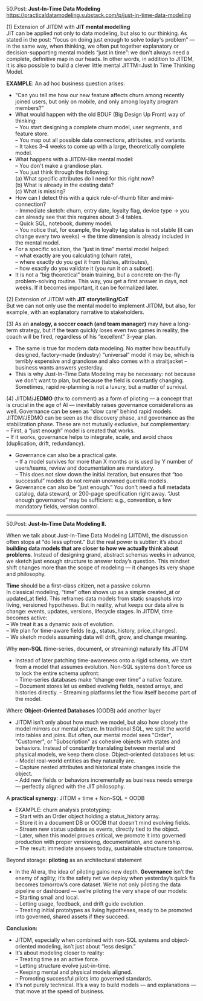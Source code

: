 50.Post: **Just-In-Time Data Modeling**  
https://practicaldatamodeling.substack.com/p/just-in-time-data-modeling

(1) Extension of JITDM with **JIT mental modelling**  
JIT can be applied not only to data modeling, but also to our thinking. As stated in the post: “focus on doing just enough to solve today's problem” — in the same way, when thinking, we often put together explanatory or decision-supporting mental models “just in time”: we don't always need a complete, definitive map in our heads. In other words, in addition to JITDM, it is also possible to build a clever little mental JITTM=Just In Time Thinking Model.  

**EXAMPLE**: An ad hoc business question arises:
* “Can you tell me how our new feature affects churn among recently joined users, but only on mobile, and only among loyalty program members?”  
* What would happen with the old BDUF (Big Design Up Front) way of thinking:  
– You start designing a complete churn model, user segments, and feature store.  
– You map out all possible data connections, attributes, and variants.  
– It takes 3–4 weeks to come up with a large, theoretically complete model.  
* What happens with a JITDM-like mental model:  
– You don't make a grandiose plan.  
– You just think through the following:  
(a) What specific attributes do I need for this right now?  
(b) What is already in the existing data?  
(c) What is missing?  
* How can I detect this with a quick rule-of-thumb filter and mini-connection?  
– Immediate sketch: churn, entry date, loyalty flag, device type → you can already see that this requires about 3-4 tables.  
– Quick SQL, notebook, dummy model.  
– You notice that, for example, the loyalty tag status is not stable (it can change every two weeks) → the time dimension is already included in the mental model.  
* For a specific solution, the “just in time” mental model helped:  
– what exactly are you calculating (churn rate),  
– where exactly do you get it from (tables, attributes),  
– how exactly do you validate it (you run it on a subset).   
* It is not a “big theoretical” brain training, but a concrete on-the-fly problem-solving routine. This way, you get a first answer in days, not weeks. If it becomes important, it can be formalized later.   

(2) Extension of JITDM with **JIT storytelling/CoT**  
But we can not only use the mental model to implement JITDM, but also, for example, with an explanatory narrative to stakeholders.  

(3) As an **analogy, a soccer coach (and team manager)** may have a long-term strategy, but if the team quickly loses even two games in reality, the coach will be fired, regardless of his “excellent” 3-year plan.  
* The same is true for modern data modeling. No matter how beautifully designed, factory-made (industry) “universal” model it may be, which is terribly expensive and grandiose and also comes with a straitjacket – business wants answers yesterday.  
* This is why Just-In-Time Data Modeling may be necessary: not because we don't want to plan, but because the field is constantly changing. Sometimes, rapid re-planning is not a luxury, but a matter of survival.  

(4) JITDM/**JEDMO** (thx to comment) as a form of piloting — a concept that is crucial in the age of AI — inevitably raises governance considerations as well. Governance can be seen as “slow care” behind rapid models. JITDM/JEDMO can be seen as the discovery phase, and governance as the stabilization phase. These are not mutually exclusive, but complementary:  
– First, a “just enough” model is created that works.  
– If it works, governance helps to integrate, scale, and avoid chaos (duplication, drift, redundancy).  
* Governance can also be a practical gate.  
– If a model survives for more than X months or is used by Y number of users/teams, review and documentation are mandatory.  
– This does not slow down the initial iteration, but ensures that “too successful” models do not remain unowned guerrilla models.  
* Governance can also be “just enough.” You don't need a full metadata catalog, data steward, or 200-page specification right away. “Just enough governance” may be sufficient: e.g., convention, a few mandatory fields, version control.  

********************************************************************************

50.Post: **Just-In-Time Data Modeling II.**

When we talk about Just-In-Time Data Modeling (JITDM), the discussion often stops at “do less upfront.” But the real power is subtler: it’s about **building data models that are closer to how we actually think about problems**. Instead of designing grand, abstract schemas weeks in advance, we sketch just enough structure to answer today’s question. This mindset shift changes more than the scope of modeling — it changes its very shape and philosophy.  

**Time** should be a first-class citizen, not a passive column  
In classical modeling, “time” often shows up as a simple created_at or updated_at field. This reframes data models from static snapshots into living, versioned hypotheses. But in reality, what keeps our data alive is change: events, updates, versions, lifecycle stages. In JITDM, time becomes active:  
– We treat it as a dynamic axis of evolution.  
– We plan for time-aware fields (e.g., status_history, price_changes).  
– We sketch models assuming data will drift, grow, and change meaning.  

Why **non-SQL** (time-series, document, or streaming) naturally fits JITDM
* Instead of later patching time-awareness onto a rigid schema, we start from a model that assumes evolution. Non-SQL systems don’t force us to lock the entire schema upfront:  
– Time-series databases make “change over time” a native feature.  
– Document stores let us embed evolving fields, nested arrays, and histories directly. 
– Streaming platforms let the flow itself become part of the model.  

Where **Object-Oriented Databases** (OODB) add another layer
* JITDM isn’t only about how much we model, but also how closely the model mirrors our mental picture. In traditional SQL, we split the world into tables and joins. But often, our mental model sees "Order", "Customer", or "Subscription" as cohesive objects with states and behaviors. Instead of constantly translating between mental and physical models, we keep them close. Object-oriented databases let us:  
– Model real-world entities as they naturally are.  
– Capture nested attributes and historical state changes inside the object.  
– Add new fields or behaviors incrementally as business needs emerge — perfectly aligned with the JIT philosophy.  

A **practical synergy**: JITDM + time + Non-SQL + OODB  
* EXAMPLE: churn analysis prototyping:  
– Start with an Order object holding a status_history array.  
– Store it in a document DB or OODB that doesn’t mind evolving fields.  
– Stream new status updates as events, directly tied to the object.  
– Later, when this model proves critical, we promote it into governed production with proper versioning, documentation, and ownership.  
– The result: immediate answers today, sustainable structure tomorrow.  

Beyond storage: **piloting** as an architectural statement  
* In the AI era, the idea of piloting gains new depth. **Governance** isn’t the enemy of agility; it’s the safety net we deploy when yesterday’s quick fix becomes tomorrow’s core dataset. We’re not only piloting the data pipeline or dashboard — we’re piloting the very shape of our models:  
– Starting small and local.  
– Letting usage, feedback, and drift guide evolution.  
– Treating initial prototypes as living hypotheses, ready to be promoted into governed, shared assets if they succeed.  

**Conclusion:**  
* JITDM, especially when combined with non-SQL systems and object-oriented modeling, isn’t just about “less design.”  
* It’s about modeling closer to reality:  
– Treating time as an active force.  
– Letting structure evolve just-in-time.  
– Keeping mental and physical models aligned.  
– Promoting successful pilots into governed standards.  
* It’s not purely technical. It’s a way to build models — and explanations — that move at the speed of business.  

